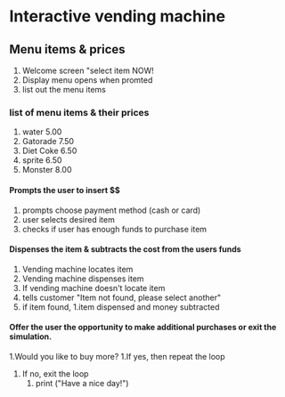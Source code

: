 # Interactive vending machine #
## Menu items & prices ##

1. Welcome screen "select item NOW!
1. Display menu opens when promted
1. list out the menu items

### list of menu items & their prices ###
1. water 5.00
2. Gatorade 7.50
3. Diet Coke 6.50
4. sprite 6.50
5. Monster 8.00

#### Prompts the user to insert $$ ####
1. prompts choose payment method (cash or card)
1. user selects desired item
1. checks if user has enough funds to purchase item

#### Dispenses the item & subtracts the cost from the users funds #####
1. Vending machine locates item
1. Vending machine dispenses item 
1. If vending machine doesn't locate item 
1. tells customer "Item not found, please select another"
1. if item found, 
    1.item dispensed and money subtracted

#### Offer the user the opportunity to make additional purchases or exit the simulation. 
1.Would you like to buy more? 
1.If yes, then repeat the loop 
1. If no, exit the loop 
    1. print ("Have a nice day!")
